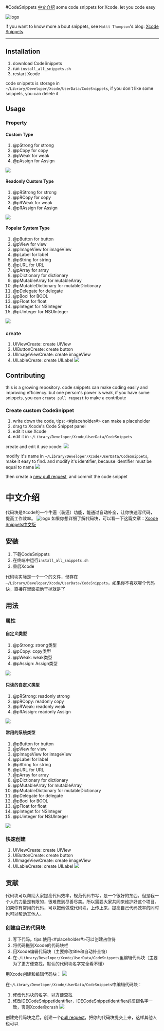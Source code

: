 #CodeSnippets  [中文介绍](https://github.com/lianchengjiang/CodeSnippets#中文介绍)
some code snippets for Xcode, let you code easy

![logo](https://raw.github.com/lianchengjiang/CodeSnippets/master/images/logo.gif)

if you want to know more a bout snippets, see `Mattt Thompson`'s blog: [Xcode Snippets](http://nshipster.com/xcode-snippets/)

---
## Installation

1. download CodeSnippets
2. run `install_all_snippets.sh`
3. restart Xcode

code snippets is storage in `~/Library/Developer/Xcode/UserData/CodeSnippets`, if you don't like some snippets, you can delete it

## Usage
### Property
#### Custom Type

1. @pStrong for strong 
2. @pCopy for copy
2. @pWeak for weak
3. @pAssign for Assign

![](https://raw.github.com/lianchengjiang/CodeSnippets/master/images/custom_type.gif)

#### Readonly Custom Type

1. @pRStrong for strong 
2. @pRCopy for copy
2. @pRWeak for weak
3. @pRAssign for Assign

![](https://raw.github.com/lianchengjiang/CodeSnippets/master/images/readonly_custom.gif)

#### Popular System Type
1. @pButton for button
2. @pView for view
3. @pImageView for imageView
4. @pLabel for label
4. @pString for string
5. @pURL for URL
6. @pArray for array
7. @pDictionary for dictionary
8. @pMutableArray for mutableArray
9. @pMutableDictionary for mutableDictionary
8. @pDelegate for delegate
9. @pBool for BOOL
10. @pFloat for float
11. @pInteget for NSInteger
12. @pUinteger for NSUInteger

![](https://raw.github.com/lianchengjiang/CodeSnippets/master/images/popular_system_type.gif)

### create
1. UIViewCreate: create UIView
2. UIButtonCreate: create button
3. UIImageViewCreate: create imageView
4. UILableCreate: create UILabel
![](https://raw.github.com/lianchengjiang/CodeSnippets/master/images/create.gif)

## Contributing
this is a growing repository. code snippets can make coding easily and improving efficiency. but one person's power is weak, if you have some snippets, you can  `create pull request` to make a contribute

### Create custom CodeSnippet
1. write down the code, tips: <#placeholder#> can make a placeholder
2. drag to Xcode's Code Snippet panel
3. edit it use Xcode
4. edit it in `~/Library/Developer/Xcode/UserData/CodeSnippets`

create and edit it use xcode:
![](https://raw.github.com/lianchengjiang/CodeSnippets/master/images/contribute1.gif)

modify it's name in `~/Library/Developer/Xcode/UserData/CodeSnippets`, make it easy to find. and modify it's identifier, because identifier must be equal to name
![](https://raw.github.com/lianchengjiang/CodeSnippets/master/images/contribute2.gif)

then create a [new pull request](https://github.com/lianchengjiang/CodeSnippets/compare?expand=1), and commit the code snippet

# 中文介绍
代码块是Xcode的一个牛逼（装逼）功能，能通过自动补全，让你快速写代码，提高工作效率。
![logo](https://raw.github.com/lianchengjiang/CodeSnippets/master/images/logo.gif)
如果你想详细了解代码块，可以看一下这篇文章：[Xcode Snippets中文版](http://nshipster.cn/xcode-snippets/)

## 安装
1. 下载CodeSnippets
2. 在终端中运行`install_all_snippets.sh`
3. 重启Xcode

代码块实际是一个一个的文件，储存在`~/Library/Developer/Xcode/UserData/CodeSnippets`，如果你不喜欢哪个代码快，直接在里面把他干掉就是了

## 用法
### 属性
#### 自定义类型

1. @pStrong: strong类型
2. @pCopy: copy类型
2. @pWeak: weak类型
3. @pAssign: Assign类型

![](https://raw.github.com/lianchengjiang/CodeSnippets/master/images/custom_type.gif)

#### 只读的自定义类型

1. @pRStrong: readonly strong 
2. @pRCopy: readonly copy
2. @pRWeak: readonly weak
3. @pRAssign: readonly Assign

![](https://raw.github.com/lianchengjiang/CodeSnippets/master/images/readonly_custom.gif)

#### 常用的系统类型
1. @pButton for button
2. @pView for view
3. @pImageView for imageView
4. @pLabel for label
4. @pString for string
5. @pURL for URL
6. @pArray for array
7. @pDictionary for dictionary
8. @pMutableArray for mutableArray
9. @pMutableDictionary for mutableDictionary
8. @pDelegate for delegate
9. @pBool for BOOL
10. @pFloat for float
11. @pInteget for NSInteger
12. @pUinteger for NSUInteger

![](https://raw.github.com/lianchengjiang/CodeSnippets/master/images/popular_system_type.gif)

### 快速创建
1. UIViewCreate: create UIView
2. UIButtonCreate: create button
3. UIImageViewCreate: create imageView
4. UILableCreate: create UILabel
![](https://raw.github.com/lianchengjiang/CodeSnippets/master/images/create.gif)

## 贡献
代码块可以帮助大家提高代码效率，规范代码书写，是一个很好的东西。但是我一个人的力量是有限的，很难做到尽善尽美。所以需要大家共同来维护好这个项目。如果你有常用的代码，可以把他做成代码块，上传上来，提高自己代码效率的同时也可以帮助其他人。

### 创建自己的代码块

1. 写下代码。tips:使用<#placeholder#>可以创建占位符
2. 将代码拖到Xcode的代码块栏
3. 用Xcode编辑代码块（主要修改title和自动补全符）
4. 在`~/Library/Developer/Xcode/UserData/CodeSnippets`里编辑代码块（主要为了更方便查找，默认的代码块名字完全看不懂）

用Xcode创建和编辑代码块：
![](https://raw.github.com/lianchengjiang/CodeSnippets/master/images/contribute1.gif)

在`~/Library/Developer/Xcode/UserData/CodeSnippets`中编辑代码块：
1. 修改代码块的名字，以方便查找
2. 修改IDECodeSnippetIdentifier，IDECodeSnippetIdentifier必须跟名字一致，否则Xcode会crash
![](https://raw.github.com/lianchengjiang/CodeSnippets/master/images/contribute2.gif)

创建完代码块之后，创建一个[pull request](https://github.com/lianchengjiang/CodeSnippets/compare?expand=1)，把你的代码块提交上来，这样其他人也可以
